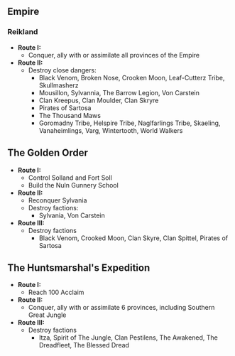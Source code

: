 ## Empire

### Reikland

* **Route I:**
    * Conquer, ally with or assimilate all provinces of the Empire
* **Route II:**
    * Destroy close dangers:
        * Black Venom, Broken Nose, Crooken Moon, Leaf-Cutterz Tribe, Skullmasherz
        * Mousillon, Sylvannia, The Barrow Legion, Von Carstein
        * Clan Kreepus, Clan Moulder, Clan Skryre
        * Pirates of Sartosa
        * The Thousand Maws 
        * Goromadny Tribe, Helspire Tribe, Naglfarlings Tribe, Skaeling, Vanaheimlings, Varg, Wintertooth, World Walkers

## The Golden Order

* **Route I:**
    * Control Solland and Fort Soll
    * Build the Nuln Gunnery School
* **Route II:**
    * Reconquer Sylvania
    * Destroy factions:
        * Sylvania, Von Carstein
* **Route III:**
    * Destroy factions
        * Black Venom, Crooked Moon, Clan Skyre, Clan Spittel, Pirates of Sartosa

## The Huntsmarshal's Expedition

* **Route I:**
    * Reach 100 Acclaim
* **Route II:**
    * Conquer, ally with or assimilate 6 provinces, including Southern Great Jungle
* **Route III:**
    * Destroy factions
        * Itza, Spirit of The Jungle, Clan Pestilens, The Awakened, The Dreadfleet, The Blessed Dread

